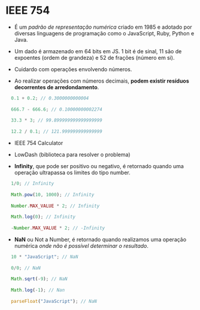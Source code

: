# IEEE 754

- É um *padrão de representação numérica* criado em 1985 e adotado por diversas linguagens de programação como o JavaScript, Ruby, Python e Java. 
- Um dado é armazenado em 64 bits em JS. 1 bit é de sinal, 11 são de expoentes (ordem de grandeza) e 52 de frações (número em si).
  
- Cuidardo com operações envolvendo números. 
- Ao realizar operações com números decimais, **podem existir resíduos decorrentes de arredondamento**.
```javascript
  0.1 + 0.2; // 0.3000000000004
  
  666.7 - 666.6; // 0.10000000002274
  
  33.3 * 3; // 99.899999999999999999
  
  12.2 / 0.1; // 121.999999999999999
```
- IEEE 754 Calculator 

- LowDash (biblioteca para resolver o problema)
- **Infinity**, que pode ser positivo ou negativo, é retornado quando uma operação ultrapassa os limites do tipo number.
```javascript
  1/0; // Infinity
  
  Math.pow(10, 1000); // Infinity
  
  Number.MAX_VALUE * 2; // Infinity
  
  Math.log(0); // Infinity
  
  -Number.MAX_VALUE * 2; // -Infinity
```

- **NaN** ou Not a Number, é retornado quando realizamos uma operação numérica *onde não é possível determinar o resultado*.
```javascript
  10 * "JavaScript"; // NaN
  
  0/0; // NaN
  
  Math.sqrt(-9); // NaN
  
  Math.log(-1); // Nan
  
  parseFloat("JavaScript"); // NaN
```